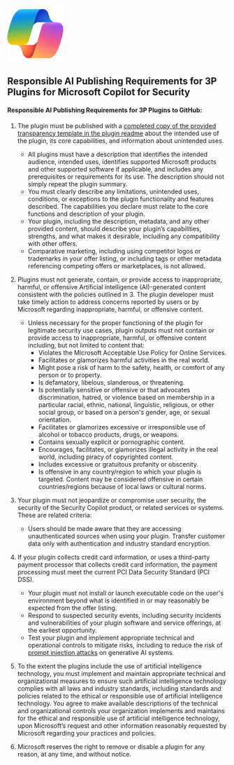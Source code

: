 ![Copilot for Security Overview](https://github.com/Azure/Copilot-For-Security/blob/main/Images/ic_fluent_copilot_64_64%402x.png)

## Responsible AI Publishing Requirements for 3P Plugins for Microsoft Copilot for Security 

#### Responsible AI Publishing Requirements for 3P Plugins to GitHub:

1. The plugin must be published with a [completed copy of the provided transparency template in the plugin readme](https://github.com/microsoft/copilot-for-security/blob/main/3P_Plugin_Upload/MSFT_Upload_Template/readme.md) about the intended use of the plugin, its core capabilities, and information about unintended uses.  
    * All plugins must have a description that identifies the intended audience, intended uses, identifies supported Microsoft products and other supported software if applicable, and includes any prerequisites or requirements for its use. The description should not simply repeat the plugin summary. 
    * You must clearly describe any limitations, unintended uses, conditions, or exceptions to the plugin functionality and features described. The capabilities you declare must relate to the core functions and description of your plugin. 
    * Your plugin, including the description, metadata, and any other provided content, should describe your plugin’s capabilities, strengths, and what makes it desirable, including any compatibility with other offers. 
    * Comparative marketing, including using competitor logos or trademarks in your offer listing, or including tags or other metadata referencing competing offers or marketplaces, is not allowed. 

2. Plugins must not generate, contain, or provide access to inappropriate, harmful, or offensive Artificial intelligence (AI)-generated content consistent with the policies outlined in 3. The plugin developer must take timely action to address concerns reported by users or by Microsoft regarding inappropriate, harmful, or offensive content. 
    * Unless necessary for the proper functioning of the plugin for legitimate security use cases, plugin outputs must not contain or provide access to inappropriate, harmful, or offensive content including, but not limited to content that: 
        * Violates the Microsoft Acceptable Use Policy for Online Services. 
        * Facilitates or glamorizes harmful activities in the real world. 
        * Might pose a risk of harm to the safety, health, or comfort of any person or to property. 
        * Is defamatory, libelous, slanderous, or threatening. 
        * Is potentially sensitive or offensive or that advocates discrimination, hatred, or violence based on membership in a particular racial, ethnic, national, linguistic, religious, or other social group, or based on a person's gender, age, or sexual orientation. 
        * Facilitates or glamorizes excessive or irresponsible use of alcohol or tobacco products, drugs, or weapons. 
        * Contains sexually explicit or pornographic content. 
        * Encourages, facilitates, or glamorizes illegal activity in the real world, including piracy of copyrighted content. 
        * Includes excessive or gratuitous profanity or obscenity. 
        * Is offensive in any country/region to which your plugin is targeted. Content may be considered offensive in certain countries/regions because of local laws or cultural norms. 

3. Your plugin must not jeopardize or compromise user security, the security of the Security Copilot product, or related services or systems. These are related criteria: 
    * Users should be made aware that they are accessing unauthenticated sources when using your plugin. Transfer customer data only with authentication and industry standard encryption. 

4. If your plugin collects credit card information, or uses a third-party payment processor that collects credit card information, the payment processing must meet the current PCI Data Security Standard (PCI DSS). 
    * Your plugin must not install or launch executable code on the user's environment beyond what is identified in or may reasonably be expected from the offer listing. 
    * Respond to suspected security events, including security incidents and vulnerabilities of your plugin software and service offerings, at the earliest opportunity. 
    * Test your plugin and implement appropriate technical and operational controls to mitigate risks, including to reduce the risk of [prompt injection attacks](https://learn.microsoft.com/en-us/ai-builder/azure-openai-human-review#prompt-injection-attacks) on generative AI systems.  

5. To the extent the plugins include the use of artificial intelligence technology, you must implement and maintain appropriate technical and organizational measures to ensure such artificial intelligence technology complies with all laws and industry standards, including standards and policies related to the ethical or responsible use of artificial intelligence technology. You agree to make available descriptions of the technical and organizational controls your organization implements and maintains for the ethical and responsible use of artificial intelligence technology, upon Microsoft’s request and other information reasonably requested by Microsoft regarding your practices and policies. 

6. Microsoft reserves the right to remove or disable a plugin for any reason, at any time, and without notice.  
